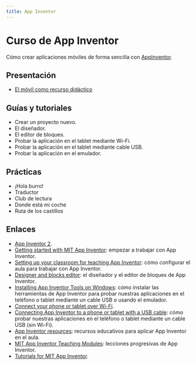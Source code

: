 ```yaml
---
title: App Inventor
---
```


# Curso de App Inventor

Cómo crear aplicaciones móviles de forma sencilla con [AppInventor](https://appinventor.mit.edu/).

## Presentación

- [El móvil como recurso didáctico](https://docs.google.com/presentation/d/10dgxGJN1xbqBhV4Pzazc5RxcroJgh6kRAVwRqx2GLuo/edit?usp=sharing)

## Guías y tutoriales

- Crear un proyecto nuevo.
- El diseñador.
- El editor de bloques.
- Probar la aplicación en el tablet mediante Wi-Fi.
- Probar la aplicación en el tablet mediante cable USB.
- Probar la aplicación en el emulador.

## Prácticas

- ¡Hola burro!
- Traductor
- Club de lectura
- Donde está mi coche
- Ruta de los castillos

## Enlaces

- [App Inventor 2](https://appinventor.mit.edu/).
- [Getting started with MIT App Inventor](https://appinventor.mit.edu/explore/get-started): empezar a trabajar con App Inventor.
- [Setting up your classroom for teaching App Inventor](https://appinventor.mit.edu/explore/ai2/setup-classroom): cómo configurar el aula para trabajar con App Inventor.
- [Designer and blocks editor](https://appinventor.mit.edu/explore/designer-blocks): el diseñador y el editor de bloques de App Inventor.
- [Installing App Inventor Tools on Windows](https://appinventor.mit.edu/explore/ai2/windows): cómo instalar las herramientas de App Inventor para probar nuestras aplicaciones en el teléfono o tablet mediante un cable USB o usando el emulador.
- [Connect your phone or tablet over Wi-Fi](https://appinventor.mit.edu/explore/ai2/setup-device-wifi.html).
- [Connecting App Inventor to a phone or tablet with a USB cable](https://appinventor.mit.edu/explore/ai2/setup-device-usb): cómo probar nuestras aplicaciones en el teléfono o tablet mediante un cable USB (sin Wi-Fi).
- [App Inventor resources](https://appinventor.mit.edu/explore/resources): recursos educativos para aplicar App Inventor en el aula.
- [MIT App Inventor Teaching Modules](http://appinventor.mit.edu/explore/teach/mitcurriculum): lecciones progresivas de App Inventor.
- [Tutorials for MIT App Inventor](http://appinventor.mit.edu/explore/ai2/tutorials).
